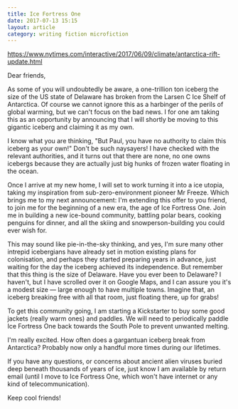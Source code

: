 ```yaml
---
title: Ice Fortress One
date: 2017-07-13 15:15
layout: article
category: writing fiction microfiction
---
```


<https://www.nytimes.com/interactive/2017/06/09/climate/antarctica-rift-update.html>

Dear friends,

As some of you will undoubtedly be aware, a one-trillion ton iceberg the size of
the US state of Delaware has broken from the Larsen C Ice Shelf of Antarctica.
Of course we cannot ignore this as a harbinger of the perils of global warming,
but we can't focus on the bad news. I for one am taking this as an opportunity
by announcing that I will shortly be moving to this gigantic iceberg and
claiming it as my own.

I know what you are thinking, "But Paul, you have no authority to claim this
iceberg as your own!" Don't be such naysayers! I have checked with the relevant
authorities, and it turns out that there are none, no one owns icebergs because
they are actually just big hunks of frozen water floating in the ocean.

Once I arrive at my new home, I will set to work turning it into a ice utopia,
taking my inspiration from sub-zero-environment pioneer Mr Freeze. Which brings
me to my next announcement: I'm extending this offer to you friend, to join me
for the beginning of a new era, the age of Ice Fortress One. Join me in building
a new ice-bound community, battling polar bears, cooking penguins for dinner,
and all the skiing and snowperson-building you could ever wish for.

This may sound like pie-in-the-sky thinking, and yes, I'm sure many other
intrepid icebergians have already set in motion existing plans for colonisation,
and perhaps they started preparing years in advance, just waiting for the day
the iceberg achieved its independence. But remember that this thing is the size
of Delaware. Have you ever been to Delaware? I haven't, but I have scrolled over
it on Google Maps, and I can assure you it's a modest size — large enough to
have multiple towns. Imagine that, an iceberg breaking free with all that room,
just floating there, up for grabs!

To get this community going, I am starting a Kickstarter to buy some good
jackets (really warm ones) and paddles. We will need to periodically paddle Ice
Fortress One back towards the South Pole to prevent unwanted melting.

I'm really excited. How often does a gargantuan iceberg break from Antarctica?
Probably now only a handful more times during our lifetimes.

If you have any questions, or concerns about ancient alien viruses buried deep
beneath thousands of years of ice, just know I am available by return email
(until I move to Ice Fortress One, which won't have internet or any kind of
telecommunication).

Keep cool friends!
